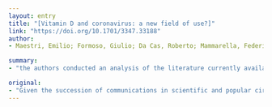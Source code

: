 ```yaml
---
layout: entry
title: "[Vitamin D and coronavirus: a new field of use?]"
link: "https://doi.org/10.1701/3347.33188"
author:
- Maestri, Emilio; Formoso, Giulio; Da Cas, Roberto; Mammarella, Federica; Guerrizio, Maria Alessandra; Trotta, Francesco

summary:
- "the authors conducted an analysis of the literature currently available in order to recognize what is supported by opinions personal and what evidence of effectiveness. The current absence of evidence of efficacy in favor of vitamin D in the treatment of coronavirus pandemic in its various expressions can be disturbing factor for adequate assistance and for correct research. Despite the number of communications in scientific and popular circuits, the authors tend to take for granted a role for vitamin D."

original:
- "Given the succession of communications in scientific and popular circuits, tending to take for granted a role for vitamin D in the control of the coronavirus pandemic, the authors conducted an analysis of the literature currently available in order to recognize what is supported by opinions personal and what evidence of effectiveness. At the end of the bibliographic survey there is the current absence of evidence of efficacy in favor of vitamin D in the treatment of coronavirus infection in its various expressions. The diffusion of personal opinions as if they were evidence can be a disturbing factor for adequate assistance and for correct research."
---
```


